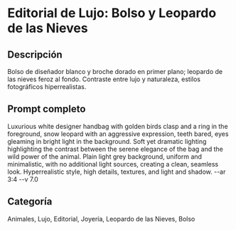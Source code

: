 # Editorial de Lujo: Bolso y Leopardo de las Nieves

## Descripción
Bolso de diseñador blanco y broche dorado en primer plano; leopardo de las nieves feroz al fondo. Contraste entre lujo y naturaleza, estilos fotográficos hiperrealistas.

## Prompt completo
Luxurious white designer handbag with golden birds clasp and a ring in the foreground, snow leopard with an aggressive expression, teeth bared, eyes gleaming in bright light in the background. Soft yet dramatic lighting highlighting the contrast between the serene elegance of the bag and the wild power of the animal. Plain light grey background, uniform and minimalistic, with no additional light sources, creating a clean, seamless look. Hyperrealistic style, high details, textures, and light and shadow. --ar 3:4 --v 7.0

## Categoría
Animales, Lujo, Editorial, Joyería, Leopardo de las Nieves, Bolso
